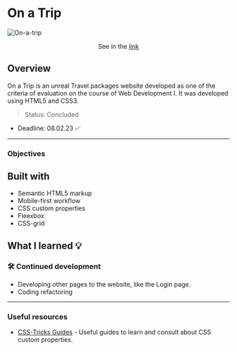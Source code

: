 # On a Trip

![On-a-trip](https://github.com/lucaso-silva/on-a-trip-webpage/assets/97140968/d3556727-ed70-422c-b0c8-f5997cc24fba)
<p align="center"> See in the <a href="https://lucaso-silva.github.io/on-a-trip-webpage/"> link </a></p>

## Overview
On a Trip is an unreal Travel packages website developed as one of the criteria of evaluation on the course of Web Development I.
It was developed using HTML5 and CSS3. 

> Status: Concluded 
- Deadline: 08.02.23 ✅
---

### Objectives


## Built with
- Semantic HTML5 markup
- Mobile-first workflow
- CSS custom properties
- Fleexbox
- CSS-grid

## What I learned 💡


### 🛠️ Continued development
- Developing other pages to the website, like the Login page.
- Coding refactoring

---
### Useful resources
- [CSS-Tricks Guides](https://css-tricks.com/guides/) - Useful guides to learn and consult about CSS custom properties.

